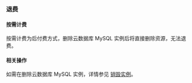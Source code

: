 ### 退费

#### 按需计费

按需计费为后付费方式，删除云数据库 MySQL 实例后将直接删除资源，无法退费。

#### 相关操作

如需在删除云数据库 MySQL 实例，详情参见 [销毁实例](./../04.操作指南/02.管理实例/03.销毁实例.md)。
